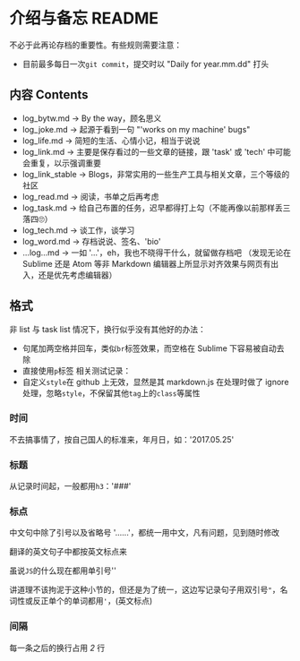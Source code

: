 # 介绍与备忘 README
不必于此再论存档的重要性。有些规则需要注意：
* 目前最多每日一次<code>git commit</code>，提交时以 "Daily for year.mm.dd" 打头



## 内容 Contents
* log_bytw.md -> By the way，顾名思义
* log_joke.md -> 起源于看到一句 "'works on my machine' bugs"
* log_life.md -> 简短的生活、心情小记，相当于说说
* log_link.md -> 主要是保存看过的一些文章的链接，跟 'task' 或 'tech' 中可能会重复，以示强调重要
* log_link_stable -> Blogs，非常实用的一些生产工具与相关文章，三个等级的社区
* log_read.md -> 阅读，书单之后再考虑
* log_task.md -> 给自己布置的任务，迟早都得打上勾（不能再像以前那样丢三落四🙄）
* log_tech.md -> 谈工作，谈学习
* log_word.md -> 存档说说、签名、'bio'
* ...log...md -> 一如 '...'，eh，我也不晓得干什么，就留做存档吧
（发现无论在 Sublime 还是 Atom 等非 Markdown 编辑器上所显示对齐效果与网页有出入，还是优先考虑编辑器）

## 格式
非 list 与 task list 情况下，换行似乎没有其他好的办法：
* 句尾加两空格并回车，类似<code>br</code>标签效果，而空格在 Sublime 下容易被自动去除
* 直接使用<code>p</code>标签
相关测试记录：
* 自定义<code>style</code>在 github 上无效，显然是其 markdown.js 在处理时做了 ignore 处理，忽略<code>style</code>，不保留其他<code>tag</code>上的<code>class</code>等属性



### 时间
不去搞事情了，按自己国人的标准来，年月日，如：'2017.05.25'


### 标题
从记录时间起，一般都用<code>h3</code>：'###'


### 标点
<p>中文句中除了引号以及省略号 '......'，都统一用中文，凡有问题，见到随时修改</p>
<p>翻译的英文句子中都按英文标点来</p>
<p>虽说<code>JS</code>的什么现在都用单引号''</p>
<p>讲道理不该拘泥于这种小节的，但还是为了统一，这边写记录句子用双引号<code>"</code>，名词性或反正单个的单词都用<code>'</code>，(英文标点)</p>


### 间隔
每一条之后的换行占用 *2* 行